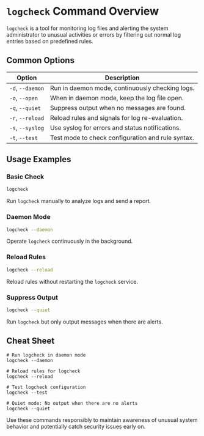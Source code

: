 # `logcheck` Command Overview

`logcheck` is a tool for monitoring log files and alerting the system administrator to unusual activities or errors by filtering out normal log entries based on predefined rules.

## Common Options

| Option           | Description                                                   |
|------------------|---------------------------------------------------------------|
| `-d`, `--daemon` | Run in daemon mode, continuously checking logs.               |
| `-o`, `--open`   | When in daemon mode, keep the log file open.                  |
| `-q`, `--quiet`  | Suppress output when no messages are found.                   |
| `-r`, `--reload` | Reload rules and signals for log re-evaluation.               |
| `-s`, `--syslog` | Use syslog for errors and status notifications.               |
| `-t`, `--test`   | Test mode to check configuration and rule syntax.             |

## Usage Examples

### Basic Check
```bash
logcheck
```
Run `logcheck` manually to analyze logs and send a report.

### Daemon Mode
```bash
logcheck --daemon
```
Operate `logcheck` continuously in the background.

### Reload Rules
```bash
logcheck --reload
```
Reload rules without restarting the `logcheck` service.

### Suppress Output
```bash
logcheck --quiet
```
Run `logcheck` but only output messages when there are alerts.

## Cheat Sheet

```plaintext
# Run logcheck in daemon mode
logcheck --daemon

# Reload rules for logcheck
logcheck --reload

# Test logcheck configuration
logcheck --test

# Quiet mode: No output when there are no alerts
logcheck --quiet
```

Use these commands responsibly to maintain awareness of unusual system behavior and potentially catch security issues early on.
